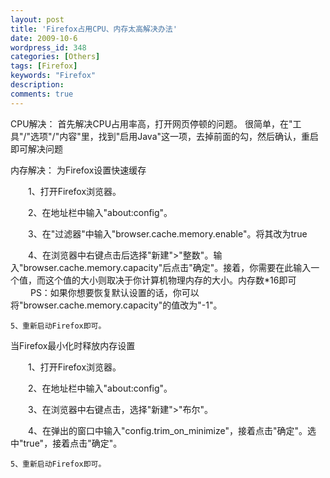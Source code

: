 ```yaml
---
layout: post
title: 'Firefox占用CPU、内存太高解决办法'
date: 2009-10-6
wordpress_id: 348
categories: [Others]
tags: [Firefox]
keywords: "Firefox"
description: 
comments: true
---
```


CPU解决：
首先解决CPU占用率高，打开网页停顿的问题。
很简单，在"工具"/"选项"/"内容"里，找到"启用Java"这一项，去掉前面的勾，然后确认，重启即可解决问题


内存解决：
为Firefox设置快速缓存

　　1、打开Firefox浏览器。

　　2、在地址栏中输入"about:config"。

　　3、在"过滤器"中输入"browser.cache.memory.enable"。将其改为true

　　4、在浏览器中右键点击后选择"新建">"整数"。输入"browser.cache.memory.capacity"后点击"确定"。接着，你需要在此输入一个值，而这个值的大小则取决于你计算机物理内存的大小。内存数*16即可
　　 PS：如果你想要恢复默认设置的话，你可以将"browser.cache.memory.capacity"的值改为"-1"。

    5、重新启动Firefox即可。

 当Firefox最小化时释放内存设置
 
　　1、打开Firefox浏览器。

　　2、在地址栏中输入"about:config"。

　　3、在浏览器中右键点击，选择"新建">"布尔"。

　　4、在弹出的窗口中输入"config.trim_on_minimize"，接着点击"确定"。选中"true"，接着点击"确定"。

    5、重新启动Firefox即可。
